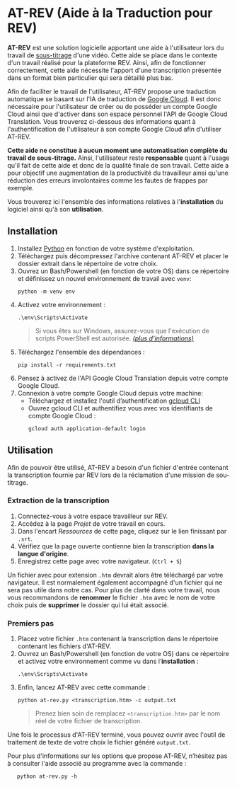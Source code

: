 # AT-REV (Aide à la Traduction pour REV)
**AT-REV** est une solution logicielle apportant une aide à l'utilisateur lors du travail de <u>sous-titrage</u> d'une vidéo. 
Cette aide se place dans le contexte d'un travail réalisé pour  la plateforme REV. Ainsi, afin de fonctionner correctement, cette aide nécessite l'apport d'une transcription présentée dans un format bien particulier qui sera détaillé plus bas.

Afin de faciliter le travail de l'utilisateur, AT-REV propose une traduction automatique se basant sur l'IA de traduction de [Google Cloud](https://cloud.google.com/translate?hl=fr). Il est donc nécessaire pour l'utilisateur de créer ou de posséder un compte Google Cloud ainsi que d'activer dans son espace personnel l'API de Google Cloud Translation. Vous trouverez ci-dessous des informations quant à l'authentification de l'utilisateur à son compte Google Cloud afin d'utiliser AT-REV.  

**Cette aide ne constitue à aucun moment une automatisation complète du travail de sous-titrage.** Ainsi, l'utilisateur reste **responsable** quant à l'usage qu'il fait de cette aide et donc de la qualité finale de son travail.
Cette aide a pour objectif une augmentation de la productivité du travailleur ainsi qu'une réduction des erreurs involontaires comme les fautes de frappes par exemple.

Vous trouverez ici l'ensemble des informations relatives à l'**installation** du logiciel ainsi qu'à son **utilisation**.

## Installation
1. Installez [Python](https://www.python.org/downloads/) en fonction de votre système d'exploitation.
2. Téléchargez puis décompressez l'archive contenant AT-REV et placer le dossier extrait dans le répertoire de votre choix.
3. Ouvrez un Bash/Powershell (en fonction de votre OS) dans ce répertoire et définissez un nouvel environnement de travail avec `venv`:
	 ```
	 python -m venv env
	 ```
4. Activez votre environnement :
	```
	.\env\Scripts\Activate
	```
	> Si vous êtes sur Windows, assurez-vous que l'exécution de scripts PowerShell est autorisée. [*(plus d'informations)*](https://learn.microsoft.com/fr-fr/powershell/module/microsoft.powershell.security/set-executionpolicy?view=powershell-7.4)
5. Téléchargez l'ensemble des dépendances :
	```
	pip install -r requirements.txt
	```
6. Pensez à activez de l'API Google Cloud Translation depuis votre compte Google Cloud.
7. Connexion à votre compte Google Cloud depuis votre machine:
	- Téléchargez et installez l'outil d’authentification [gcloud CLI](https://cloud.google.com/sdk/docs/install?hl=fr)
	- Ouvrez gcloud CLI et authentifiez vous avec vos identifiants de compte Google Cloud :
		```
		gcloud auth application-default login
		```
## Utilisation
Afin de pouvoir être utilisé, AT-REV a besoin d'un fichier d'entrée contenant la transcription fournie par REV lors de la réclamation d'une mission de sou-titrage.
### Extraction de la transcription
1. Connectez-vous à votre espace travailleur sur REV. 
2. Accédez à la page *Projet* de votre travail en cours.
3. Dans l'encart *Ressources* de cette page, cliquez sur le lien finissant par `.srt`.
4. Vérifiez que la page ouverte contienne bien la transcription **dans la langue d'origine**.
5. Enregistrez cette page avec votre navigateur. (`Ctrl + S`) 

Un fichier avec pour extension `.htm` devrait alors être téléchargé par votre navigateur. Il est normalement également accompagné d'un fichier qui ne sera pas utile dans notre cas. 
Pour plus de clarté dans votre travail, nous vous recommandons de **renommer** le fichier `.htm` avec le nom de votre choix puis de **supprimer** le dossier qui lui était associé.

### Premiers pas
1. Placez votre fichier `.htm` contenant la transcription dans le répertoire contenant les fichiers d'AT-REV.
2. Ouvrez un Bash/Powershell (en fonction de votre OS) dans ce répertoire et activez votre environnement comme vu dans l’**installation** :
	```
	.\env\Scripts\Activate
	```
3. Enfin, lancez AT-REV avec cette commande :
	```
	python at-rev.py <transcription.htm> -c output.txt
	```
	> Prenez bien soin de remplacez `<transcription.htm>` par le nom réel de votre fichier de transcription.

Une fois le processus d'AT-REV terminé, vous pouvez ouvrir avec l'outil de traitement de texte de votre choix le fichier généré `output.txt`.

Pour plus d'informations sur les options que propose AT-REV, n’hésitez pas à consulter l'aide associé au programme avec la commande :
 ```
	python at-rev.py -h
```
